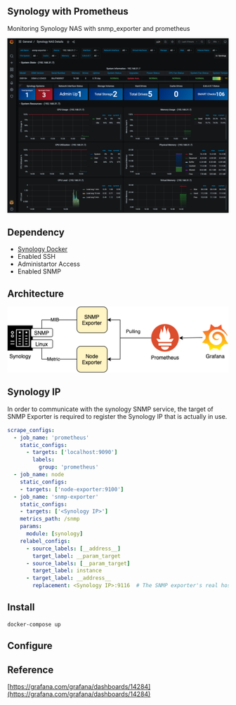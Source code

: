 ## Synology with Prometheus

Monitoring Synology NAS with snmp_exporter and prometheus

![dashbaord](./assets/synology.png)


## Dependency
- [Synology Docker](https://www.synology.com/en-global/dsm/packages/Docker)
- Enabled SSH
- Administartor Access
- Enabled SNMP

## Architecture

![arch](./assets/arch.png)  

## Synology IP

In order to communicate with the synology SNMP service, the target of SNMP Exporter is required to register the Synology IP that is actually in use.

```yaml
scrape_configs:
  - job_name: 'prometheus'
    static_configs:
      - targets: ['localhost:9090']
        labels:
          group: 'prometheus'
  - job_name: node
    static_configs:
    - targets: ['node-exporter:9100']
  - job_name: 'snmp-exporter'
    static_configs:
    - targets: ['<Synology IP>']
    metrics_path: /snmp
    params:
      module: [synology]
    relabel_configs:
      - source_labels: [__address__]
        target_label: __param_target
      - source_labels: [__param_target]
        target_label: instance
      - target_label: __address__
        replacement: <Synology IP>:9116  # The SNMP exporter's real hostname:port. 
```

## Install

```
docker-compose up
```

## Configure

## Reference

[https://grafana.com/grafana/dashboards/14284](https://grafana.com/grafana/dashboards/14284)
